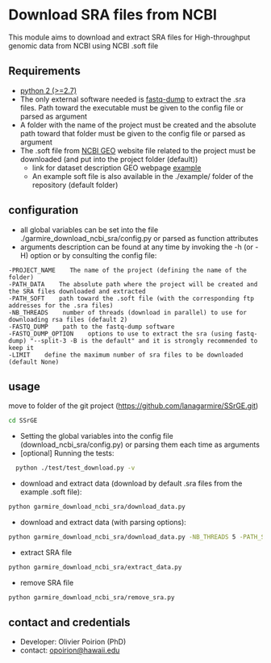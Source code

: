 # Download SRA files from NCBI

This module aims to download and extract SRA files for High-throughput genomic data from NCBI using NCBI .soft file


## Requirements
* [python 2 (>=2.7)](https://www.python.org/download/releases/2.7.2/)
* The only external software needed is [fastq-dump](http://ncbi.github.io/sra-tools/install_config.html) to extract the .sra files. Path toward the executable must be given to the config file or parsed as argument
* A folder with the name of the project must be created and the absolute path toward that folder must be given to the config file or parsed as argument
* The .soft file from [NCBI GEO](http://www.ncbi.nlm.nih.gov/geo/) website file related to the project must be downloaded (and put into the project folder (default))
  * link for dataset description GEO webpage [example](http://ftp.ncbi.nlm.nih.gov/geo/series/GSE85nnn/GSE85183/soft/)
  * An example soft file is also available in the ./example/ folder of the repository (default folder)

## configuration
* all global variables can be set into the file ./garmire_download_ncbi_sra/config.py or parsed as function attributes
* arguments description can be found at any time by invoking the -h (or -H) option or by consulting the config file:

```text
-PROJECT_NAME    The name of the project (defining the name of the folder)
-PATH_DATA    The absolute path where the project will be created and the SRA files downloaded and extracted
-PATH_SOFT    path toward the .soft file (with the corresponding ftp addresses for the .sra files)
-NB_THREADS    number of threads (download in parallel) to use for downloading rsa files (default 2)
-FASTQ_DUMP    path to the fastq-dump software
-FASTQ_DUMP_OPTION    options to use to extract the sra (using fastq-dump) "--split-3 -B is the default" and it is strongly recommended to keep it
-LIMIT    define the maximum number of sra files to be downloaded (default None)
```

## usage
move to folder of the git project (https://github.com/lanagarmire/SSrGE.git)

```bash
cd SSrGE
```

* Setting the global variables into the config file (download_ncbi_sra/config.py) or parsing them each time as arguments
* [optional] Running the tests:

```bash
  python ./test/test_download.py -v
  ```

* download and extract data (download by default .sra files from the example .soft file):

```bash
python garmire_download_ncbi_sra/download_data.py
```
* download and extract data (with parsing options):

```bash
python garmire_download_ncbi_sra/download_data.py -NB_THREADS 5 -PATH_SOFT tutut/...
```
* extract SRA file

```bash
python garmire_download_ncbi_sra/extract_data.py
```
* remove SRA file

```bash
python garmire_download_ncbi_sra/remove_sra.py
```

## contact and credentials
* Developer: Olivier Poirion (PhD)
* contact: opoirion@hawaii.edu